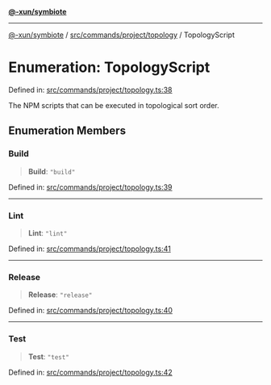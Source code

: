 [**@-xun/symbiote**](../../../../../README.md)

***

[@-xun/symbiote](../../../../../README.md) / [src/commands/project/topology](../README.md) / TopologyScript

# Enumeration: TopologyScript

Defined in: [src/commands/project/topology.ts:38](https://github.com/Xunnamius/symbiote/blob/2816aa5c7580c21865c6837f71b54d0f60e224da/src/commands/project/topology.ts#L38)

The NPM scripts that can be executed in topological sort order.

## Enumeration Members

### Build

> **Build**: `"build"`

Defined in: [src/commands/project/topology.ts:39](https://github.com/Xunnamius/symbiote/blob/2816aa5c7580c21865c6837f71b54d0f60e224da/src/commands/project/topology.ts#L39)

***

### Lint

> **Lint**: `"lint"`

Defined in: [src/commands/project/topology.ts:41](https://github.com/Xunnamius/symbiote/blob/2816aa5c7580c21865c6837f71b54d0f60e224da/src/commands/project/topology.ts#L41)

***

### Release

> **Release**: `"release"`

Defined in: [src/commands/project/topology.ts:40](https://github.com/Xunnamius/symbiote/blob/2816aa5c7580c21865c6837f71b54d0f60e224da/src/commands/project/topology.ts#L40)

***

### Test

> **Test**: `"test"`

Defined in: [src/commands/project/topology.ts:42](https://github.com/Xunnamius/symbiote/blob/2816aa5c7580c21865c6837f71b54d0f60e224da/src/commands/project/topology.ts#L42)
